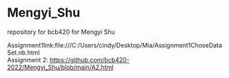 # Mengyi_Shu
repository for bcb420 for Mengyi Shu


Assignment1link:file:///C:/Users/cindy/Desktop/Mia/Assignment1ChoseDataSet.nb.html
<br>
Assignment 2: https://github.com/bcb420-2022/Mengyi_Shu/blob/main/A2.html
